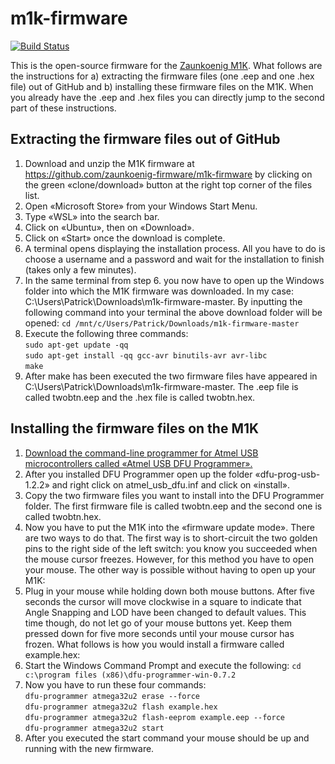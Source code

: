 # m1k-firmware

[![Build Status](https://travis-ci.com/zaunkoenig-firmware/m1k-firmware.svg?branch=master)](https://travis-ci.com/zaunkoenig-firmware/m1k-firmware)

This is the open-source firmware for the [Zaunkoenig M1K](https://zaunkoenig.co/). What follows are the instructions for a) extracting the firmware files (one .eep and one .hex file) out of GitHub and b) installing these firmware files on the M1K. When you already have the .eep and .hex files you can directly jump to the second part of these instructions.

## Extracting the firmware files out of GitHub
1. Download and unzip the M1K firmware at https://github.com/zaunkoenig-firmware/m1k-firmware by clicking on the green «clone/download» button at the right top corner of the files list.
2. Open «Microsoft Store» from your Windows Start Menu.
3. Type «WSL» into the search bar.
4. Click on «Ubuntu», then on «Download».
5. Click on «Start» once the download is complete.
6. A terminal opens displaying the installation process. All you have to do is choose a username and a password and wait for the installation to finish (takes only a few minutes).
7. In the same terminal from step 6. you now have to open up the Windows folder into which the M1K firmware was downloaded. In my case: C:\Users\Patrick\Downloads\m1k-firmware-master. By inputting the following command into your terminal the above download folder will be opened: `cd /mnt/c/Users/Patrick/Downloads/m1k-firmware-master`
8. Execute the following three commands:  
`sudo apt-get update -qq`  
`sudo apt-get install -qq gcc-avr binutils-avr avr-libc`  
`make`
9. After make has been executed the two firmware files have appeared in C:\Users\Patrick\Downloads\m1k-firmware-master. The .eep file is called twobtn.eep and the .hex file is called twobtn.hex.

## Installing the firmware files on the M1K
1. [Download the command-line programmer for Atmel USB microcontrollers called «Atmel USB DFU Programmer».](https://sourceforge.net/projects/dfu-programmer/)
2. After you installed DFU Programmer open up the folder «dfu-prog-usb-1.2.2» and right click on atmel_usb_dfu.inf and click on «install».
3. Copy the two firmware files you want to install into the DFU Programmer folder. The first firmware file is called twobtn.eep and the second one is called twobtn.hex.
4. Now you have to put the M1K into the «firmware update mode». There are two ways to do that. The first way is to short-circuit the two golden pins to the right side of the left switch: you know you succeeded when the mouse cursor freezes. However, for this method you have to open your mouse. The other way is possible without having to open up your M1K:
5. Plug in your mouse while holding down both mouse buttons. After five seconds the cursor will move clockwise in a square to indicate that Angle Snapping and LOD have been changed to default values. This time though, do not let go of your mouse buttons yet. Keep them pressed down for five more seconds until your mouse cursor has frozen. What follows is how you would install a firmware called example.hex:
6. Start the Windows Command Prompt and execute the following: `cd c:\program files (x86)\dfu-programmer-win-0.7.2`
8. Now you have to run these four commands:  
`dfu-programmer atmega32u2 erase --force`  
`dfu-programmer atmega32u2 flash example.hex`  
`dfu-programmer atmega32u2 flash-eeprom example.eep --force`  
`dfu-programmer atmega32u2 start`
9. After you executed the start command your mouse should be up and running with the new firmware.
